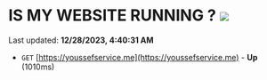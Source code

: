 # IS MY WEBSITE RUNNING ? [![](https://img.shields.io/static/v1?label=Sponsor&message=%E2%9D%A4&logo=GitHub&color=%23fe8e86)](https://github.com/sponsors/<username>)

Last updated: **12/28/2023, 4:40:31 AM**

- `GET` [https://youssefservice.me](https://youssefservice.me) - **Up** (1010ms)
